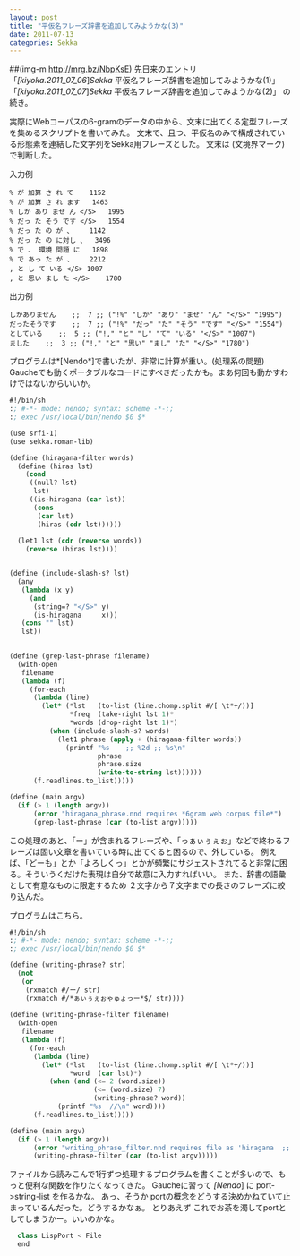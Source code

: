 ```yaml
---
layout: post
title: "平仮名フレーズ辞書を追加してみようかな(3)"
date: 2011-07-13
categories: Sekka
---
```

 ##(img-m http://mrg.bz/NbpKsE)
先日来のエントリ 
 「*[kiyoka.2011_07_06*]*Sekka* 平仮名フレーズ辞書を追加してみようかな(1)」
 「*[kiyoka.2011_07_07*]*Sekka* 平仮名フレーズ辞書を追加してみようかな(2)」
の続き。

実際にWebコーパスの6-gramのデータの中から、文末に出てくる定型フレーズを集めるスクリプトを書いてみた。
文末で、且つ、平仮名のみで構成されている形態素を連結した文字列をSekka用フレーズとした。
文末は </S> (文境界マーク) で判断した。

 入力例
```
% が 加算 さ れ て	1152
% が 加算 さ れ ます	1463
% しか あり ませ ん </S>	1995
% だっ た そう です </S>	1554
% だっ た の が 、	1142
% だっ た の に対し 、	3496
% で 、 環境 問題 に	1898
% で あっ た が 、	2212
, と し て いる </S>	1007
, と 思い まし た </S>	1780
```

 出力例
```
しかありません    ;;  7 ;; ("!%" "しか" "あり" "ませ" "ん" "</S>" "1995")
だったそうです    ;;  7 ;; ("!%" "だっ" "た" "そう" "です" "</S>" "1554")
としている    ;;  5 ;; ("!," "と" "し" "て" "いる" "</S>" "1007")
ました    ;;  3 ;; ("!," "と" "思い" "まし" "た" "</S>" "1780")
```

プログラムは*[Nendo*]で書いたが、非常に計算が重い。(処理系の問題)
Gaucheでも動くポータブルなコードにすべきだったかも。まあ何回も動かすわけではないからいいか。
```lisp
#!/bin/sh
:; #-*- mode: nendo; syntax: scheme -*-;;
:; exec /usr/local/bin/nendo $0 $*

(use srfi-1)
(use sekka.roman-lib)

(define (hiragana-filter words)
  (define (hiras lst)
    (cond
     ((null? lst)
      lst)
     ((is-hiragana (car lst))
      (cons
       (car lst)
       (hiras (cdr lst))))))
     
  (let1 lst (cdr (reverse words))
    (reverse (hiras lst))))


(define (include-slash-s? lst)
  (any
   (lambda (x y)
     (and
      (string=? "</S>" y)
      (is-hiragana     x)))
   (cons "" lst)
   lst))
   

(define (grep-last-phrase filename)
  (with-open
   filename
   (lambda (f)
     (for-each
      (lambda (line)
        (let* (*lst   (to-list (line.chomp.split #/[ \t*+/))]
               *freq  (take-right lst 1)*
               *words (drop-right lst 1)*)
          (when (include-slash-s? words)
            (let1 phrase (apply + (hiragana-filter words))
              (printf "%s    ;; %2d ;; %s\n"
                      phrase
                      phrase.size
                      (write-to-string lst))))))
      (f.readlines.to_list)))))

(define (main argv)
  (if (> 1 (length argv))
      (error "hiragana_phrase.nnd requires *6gram web corpus file*")
      (grep-last-phrase (car (to-list argv)))))
```

この処理のあと、「ー」が含まれるフレーズや、「っぁぃぅぇぉ」などで終わるフレーズは固い文章を書いている時に出てくると困るので、外している。
例えば、「どーも」とか「よろしくっ」とかが頻繁にサジェストされてると非常に困る。そういうくだけた表現は自分で故意に入力すればいい。
また、辞書の語彙として有意なものに限定するため ２文字から７文字までの長さのフレーズに絞り込んだ。

プログラムはこちら。
```lisp
#!/bin/sh
:; #-*- mode: nendo; syntax: scheme -*-;;
:; exec /usr/local/bin/nendo $0 $*

(define (writing-phrase? str)
  (not
   (or
    (rxmatch #/ー/ str)
    (rxmatch #/*ぁぃぅぇぉゃゅょっー*$/ str))))
  
(define (writing-phrase-filter filename)
  (with-open
   filename
   (lambda (f)
     (for-each
      (lambda (line)
        (let* (*lst   (to-list (line.chomp.split #/[ \t*+/))]
               *word  (car lst)*)
          (when (and (<= 2 (word.size))
                     (<= (word.size) 7)
                     (writing-phrase? word))
            (printf "%s  //\n" word))))
      (f.readlines.to_list)))))

(define (main argv)
  (if (> 1 (length argv))
      (error "writing_phrase_filter.nnd requires file as 'hiragana  ;; ....' ")
      (writing-phrase-filter (car (to-list argv)))))
```

ファイルから読みこんで1行ずつ処理するプログラムを書くことが多いので、もっと便利な関数を作りたくなってきた。
Gaucheに習って *[Nendo*] に port->string-list を作るかな。
あっ、そうか portの概念をどうする決めかねていて止まっているんだった。どうするかなぁ。
とりあえず これでお茶を濁してportとしてしまうかー。いいのかな。

```python
  class LispPort < File
  end
```

